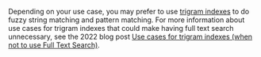 Depending on your use case, you may prefer to use [trigram indexes](trigram-indexes.html) to do fuzzy string matching and pattern matching. For more information about use cases for trigram indexes that could make having full text search unnecessary, see the 2022 blog post [Use cases for trigram indexes (when not to use Full Text Search)](https://www.cockroachlabs.com/blog/use-cases-trigram-indexes/).